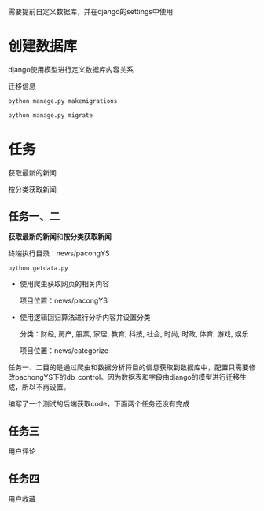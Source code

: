 需要提前自定义数据库，并在django的settings中使用

# 创建数据库

django使用模型进行定义数据库内容关系

迁移信息

```python
python manage.py makemigrations

python manage.py migrate
```



# 任务

获取最新的新闻

按分类获取新闻





## 任务一、二

**获取最新的新闻**和**按分类获取新闻**

终端执行目录：news/pacongYS

```
python getdata.py
```

- 使用爬虫获取网页的相关内容

  项目位置：news/pacongYS

- 使用逻辑回归算法进行分析内容并设置分类

  分类：财经, 房产, 股票, 家居, 教育, 科技, 社会, 时尚, 时政, 体育, 游戏, 娱乐

  项目位置：news/categorize

  

任务一、二目的是通过爬虫和数据分析将目的信息获取到数据库中，配置只需要修改pachongYS下的db_control。因为数据表和字段由django的模型进行迁移生成，所以不再设置。



编写了一个测试的后端获取code，下面两个任务还没有完成

## 任务三

用户评论



## 任务四

用户收藏
